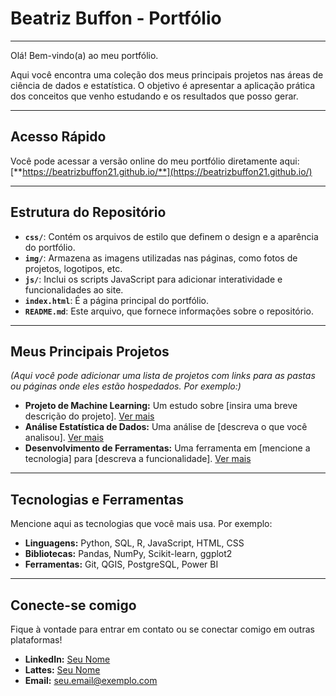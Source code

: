 # Beatriz Buffon - Portfólio

---

Olá! Bem-vindo(a) ao meu portfólio.

Aqui você encontra uma coleção dos meus principais projetos nas áreas de ciência de dados e estatística. O objetivo é apresentar a aplicação prática dos conceitos que venho estudando e os resultados que posso gerar.

---

## Acesso Rápido

Você pode acessar a versão online do meu portfólio diretamente aqui:
[**https://beatrizbuffon21.github.io/**](https://beatrizbuffon21.github.io/)

---

## Estrutura do Repositório

* **`css/`**: Contém os arquivos de estilo que definem o design e a aparência do portfólio.
* **`img/`**: Armazena as imagens utilizadas nas páginas, como fotos de projetos, logotipos, etc.
* **`js/`**: Inclui os scripts JavaScript para adicionar interatividade e funcionalidades ao site.
* **`index.html`**: É a página principal do portfólio.
* **`README.md`**: Este arquivo, que fornece informações sobre o repositório.

---

## Meus Principais Projetos
*(Aqui você pode adicionar uma lista de projetos com links para as pastas ou páginas onde eles estão hospedados. Por exemplo:)*

* **Projeto de Machine Learning:** Um estudo sobre [insira uma breve descrição do projeto]. [Ver mais](link_para_a_pagina_do_projeto)
* **Análise Estatística de Dados:** Uma análise de [descreva o que você analisou]. [Ver mais](link_para_a_pagina_da_analise)
* **Desenvolvimento de Ferramentas:** Uma ferramenta em [mencione a tecnologia] para [descreva a funcionalidade]. [Ver mais](link_para_a_ferramenta)

---

## Tecnologias e Ferramentas

Mencione aqui as tecnologias que você mais usa. Por exemplo:
* **Linguagens:** Python, SQL, R, JavaScript, HTML, CSS
* **Bibliotecas:** Pandas, NumPy, Scikit-learn, ggplot2
* **Ferramentas:** Git, QGIS, PostgreSQL, Power BI

---

## Conecte-se comigo

Fique à vontade para entrar em contato ou se conectar comigo em outras plataformas!

* **LinkedIn:** [Seu Nome](link_do_seu_linkedin)
* **Lattes:** [Seu Nome](link_do_seu_lattes)
* **Email:** [seu.email@exemplo.com](mailto:seu.email@exemplo.com)
